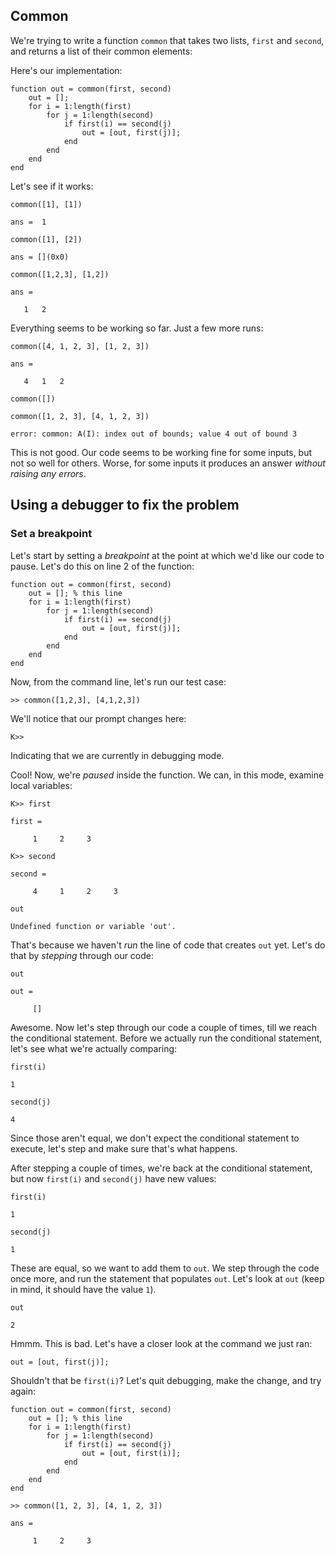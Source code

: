 
## Common

We're trying to write a function `common`
that takes two lists, `first` and `second`,
and returns a list of their common elements:

Here's our implementation:

~~~
function out = common(first, second)
	out = [];
	for i = 1:length(first)
		for j = 1:length(second)
			if first(i) == second(j)
				out = [out, first(j)];
	    	end
		end
	end
end
~~~

Let's see if it works:

~~~
common([1], [1])
~~~

~~~
ans =  1
~~~

~~~
common([1], [2])
~~~

~~~
ans = [](0x0)
~~~

~~~
common([1,2,3], [1,2])
~~~

~~~
ans =

   1   2
~~~

Everything seems to be working so far.
Just a few more runs:

~~~
common([4, 1, 2, 3], [1, 2, 3])
~~~

~~~
ans =

   4   1   2
~~~

~~~
common([])
~~~

~~~
common([1, 2, 3], [4, 1, 2, 3])
~~~

~~~
error: common: A(I): index out of bounds; value 4 out of bound 3
~~~

This is not good. Our code seems to be working fine
for some inputs, but not so well for others.
Worse, for some inputs it produces an answer *without raising any errors*.

## Using a debugger to fix the problem


### Set a breakpoint

Let's start by setting a *breakpoint* at the point at which
we'd like our code to pause. Let's do this on line 2 of the function:

~~~
function out = common(first, second)
	out = []; % this line
	for i = 1:length(first)
		for j = 1:length(second)
			if first(i) == second(j)
				out = [out, first(j)];
	    	end
		end
	end
end
~~~

Now, from the command line, let's run our test case:

~~~
>> common([1,2,3], [4,1,2,3])
~~~

We'll notice that our prompt changes here:

~~~
K>>
~~~

Indicating that we are currently in debugging mode.

Cool! Now, we're *paused* inside the function.
We can, in this mode, examine local variables:

~~~
K>> first
~~~

~~~
first =

     1     2     3
~~~

~~~
K>> second
~~~


~~~
second =

     4     1     2     3
~~~

~~~
out
~~~

~~~
Undefined function or variable 'out'.
~~~

That's because we haven't *run* the line of code that
creates `out` yet. Let's do that by *stepping* through our code:

~~~
out
~~~

~~~
out =

     []
~~~

Awesome. Now let's step through our code a couple of times,
till we reach the conditional statement. Before
we actually run the conditional statement, let's see
what we're actually comparing:

~~~
first(i)
~~~

~~~
1
~~~

~~~
second(j)
~~~

~~~
4
~~~

Since those aren't equal, we don't expect the conditional statement
to execute, let's step and make sure that's what happens.

After stepping a couple of times, we're back at the conditional statement,
but now `first(i)` and `second(j)` have new values:

~~~
first(i)
~~~

~~~
1
~~~

~~~
second(j)
~~~

~~~
1
~~~

These are equal, so we want to add them to `out`.
We step through the code once more, and run the statement
that populates `out`. Let's look at `out` (keep in mind,
it should have the value `1`).

~~~
out
~~~

~~~
2
~~~

Hmmm. This is bad. Let's have a closer look at the command we just ran:

~~~
out = [out, first(j)];
~~~

Shouldn't that be `first(i)`? Let's quit debugging, make the change,
and try again:

~~~
function out = common(first, second)
	out = []; % this line
	for i = 1:length(first)
		for j = 1:length(second)
			if first(i) == second(j)
				out = [out, first(i)];
	    	end
		end
	end
end
~~~

~~~
>> common([1, 2, 3], [4, 1, 2, 3])
~~~

~~~
ans =

     1     2     3
~~~
